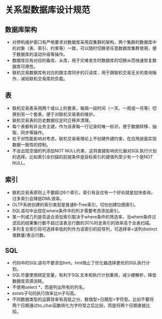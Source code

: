 
# 关系型数据库设计规范

## 数据库架构
- 对停机维护窗口有严格要求对数据库采用双集群的架构，两个集群的数据库中的对象（表、索引、约束等）一致，可以随时切换至任意数据库集群使用，便于数据库的滚动升级等操作。
- 数据库应有对应的备库、从库，用于灾难发生时数据库的切换从而快速恢复数据库可用性。
- 联机交易数据库有对应的跟主库同步的只读库，用于跟联机交易无关的查询操作，减轻联机交易库的负载。

## 表
- 联机交易表采用两个或以上的套表，每隔一段时间（一天、一周或一月等）切换到另一个套表，便于对联机交易表的维护。
- 联机交易表的历史数据应定时迁移并清理。
- 每个表都有非业务主键，作为该表每一行记录的唯一标识，便于数据转移、抽取、同步等操作。
- 处于对性能影响对考虑，联机交易表理论上不创建外键约束，在应用层面实现数据一致性的控制。
- 不会出现空值的列添加NOT NULL约束，这将直接影响优化器对SQL执行计划的选择，比如索引全扫描的前提条件是目标索引的键值列至少有一个是NOT NULL。

## 索引
- 联机交易表原则上不要超过6个索引，索引有且仅有一个好处就是加快查询，过多索引会降低DML效率。
- OLTP系统创建的索引类型是普通B-Tree索引，切勿创建位图索引。
- SQL语句中出现在where条件中的列才需要考虑添加索引。
- 某一列或几列是否适合添加索引取决于where条件的筛选率，当where条件过滤后的结果集行数不超过该表总行数的30%时走索引的效率高于全表扫描。
- 多列复合索引将可选择率低的列作为该索引的前导列，可选择率=该列distinct值数量/表总行数。


## SQL
- 代码中的SQL语句不要添加hint。hint阻止了优化器选择更优的SQL执行计划。
- SQL尽量使用绑定变量，有利于SQL文本和执行计划重用，减少硬解析，降低数据库资源消耗。
- 不使用select *，而是列出所有的列名。
- exists子句的执行效率比in子句高。
- 不同数据类型的运算效率有高低之分，数值型>日期型>字符型。比如不要将两个日期通过to_char函数转化为字符型之后比较，而是将两个日期直接比较。








